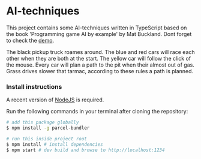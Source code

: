 # AI-techniques

This project contains some AI-techniques written in TypeScript based on the book 'Programming game AI by example' by Mat Buckland. Dont forget to check the [demo](https://wilbo.github.io/AI-Techniques/).

The black pickup truck roames around. The blue and red cars will race each other when they are both at the start. The yellow car will follow the click of the mouse. Every car will plan a path to the pit when their almost out of gas. Grass drives slower that tarmac, according to these rules a path is planned.

### Install instructions

A recent version of [NodeJS](https://nodejs.org/en/) is required.

Run the following commands in your terminal after cloning the repository:

```bash
# add this package globally
$ npm install -g parcel-bundler

# run this inside project root 
$ npm install # install dependencies
$ npm start # dev build and browse to http://localhost:1234
```
